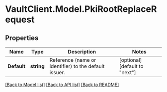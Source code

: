 # VaultClient.Model.PkiRootReplaceRequest

## Properties

Name | Type | Description | Notes
------------ | ------------- | ------------- | -------------
**Default** | **string** | Reference (name or identifier) to the default issuer. | [optional] [default to "next"]

[[Back to Model list]](../README.md#documentation-for-models) [[Back to API list]](../README.md#documentation-for-api-endpoints) [[Back to README]](../README.md)

